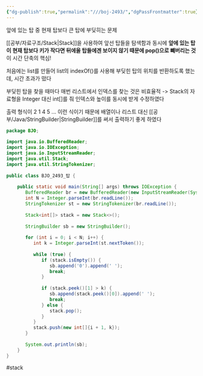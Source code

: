 ```yaml
---
{"dg-publish":true,"permalink":"///boj-2493/","dgPassFrontmatter":true}
---
```



앞에 있는 탑 중 현재 탑보다 큰 탑에  부딪히는 문제

[[공부/자료구조/Stack\|Stack]]을 사용하여 앞선 탑들을 탐색함과 동시에 **앞에 있는 탑이 현재 탑보다 키가 작다면 뒤에올 탑들에겐 보이지 않기 때문에 pop()으로 뺴버리는 것**이 시간 단축의 핵심!

처음에는 list를 만들어 list의 indexOf()를 사용해 부딪힌 탑의 위치를 반환하도록 했는데, 시간 초과가 떴다

부딪힌 탑을 찾을 때마다 매번 리스트에서 인덱스를 찾는 것은 비효율적
-> Stack의 자료형을 Integer 대신 int[]를 줘 인덱스와 높이를 동시에 받게 수정하였다

출력 형식이 2 1 4 5 ... 이런 식이기 때문에 배열이나 리스트 대신 [[공부/Java/StringBuilder\|StringBuilder]]를 써서 출력하기 좋게 하였다

````java
package BJO;  
  
import java.io.BufferedReader;  
import java.io.IOException;  
import java.io.InputStreamReader;  
import java.util.Stack;  
import java.util.StringTokenizer;  
  
public class BJO_2493_탑 {  
  
    public static void main(String[] args) throws IOException {  
       BufferedReader br = new BufferedReader(new InputStreamReader(System.in));  
       int N = Integer.parseInt(br.readLine());  
       StringTokenizer st = new StringTokenizer(br.readLine());  
  
       Stack<int[]> stack = new Stack<>();  
  
       StringBuilder sb = new StringBuilder();  
  
       for (int i = 0; i < N; i++) {  
          int k = Integer.parseInt(st.nextToken());  
  
          while (true) {  
             if (stack.isEmpty()) {  
                sb.append('0').append(' ');  
                break;  
             }  
  
             if (stack.peek()[1] > k) {  
                sb.append(stack.peek()[0]).append(' ');  
                break;  
             } else {  
                stack.pop();  
             }  
          }  
          stack.push(new int[]{i + 1, k});  
       }  
  
       System.out.println(sb);  
    }  
}
````

#stack